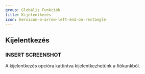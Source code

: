 ```yaml
---
group: Globális Funkciók
title: Kijelentkezés
icon: heroicon-o-arrow-left-end-on-rectangle
---
```


## Kijelentkezés
### INSERT SCREENSHOT
A kijelentkezés opcióra kattintva kijelentkezhetünk a fiókunkból.
